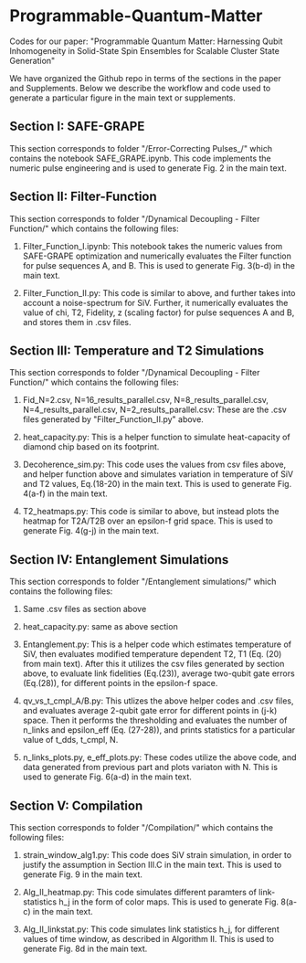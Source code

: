 # Programmable-Quantum-Matter
Codes for our paper: "Programmable Quantum Matter: Harnessing Qubit Inhomogeneity in Solid-State Spin Ensembles for Scalable Cluster State Generation"

We have organized the Github repo in terms of the sections in the paper and Supplements. Below we describe the workflow and code used to generate a particular figure in the main text or supplements.

## Section I: SAFE-GRAPE
This section corresponds to folder "/Error-Correcting Pulses_/" which contains the notebook SAFE_GRAPE.ipynb. This code implements the numeric pulse engineering and is used to generate Fig. 2 in the main text.

## Section II: Filter-Function
This section corresponds to folder "/Dynamical Decoupling - Filter Function/" which contains the following files:

1. Filter_Function_I.ipynb: This notebook takes the numeric values from SAFE-GRAPE optimization and numerically evaluates the Filter function for pulse sequences A, and B. This is used to generate Fig. 3(b-d) in the main text.

2. Filter_Function_II.py: This code is similar to above, and further takes into account a noise-spectrum for SiV. Further, it numerically evaluates the value of chi, T2, Fidelity, z (scaling factor) for pulse sequences A and B, and stores them in .csv files.

## Section III: Temperature and T2 Simulations
This section corresponds to folder "/Dynamical Decoupling - Filter Function/" which contains the following files:

1. Fid_N=2.csv, N=16_results_parallel.csv, N=8_results_parallel.csv, N=4_results_parallel.csv, N=2_results_parallel.csv: These are the .csv files generated by "Filter_Function_II.py" above.

2. heat_capacity.py: This is a helper function to simulate heat-capacity of diamond chip based on its footprint.

3. Decoherence_sim.py: This code uses the values from csv files above, and helper function above and simulates variation in temperature of SiV and T2 values, Eq.(18-20) in the main text. This is used to generate Fig. 4(a-f) in the main text.

4. T2_heatmaps.py: This code is similar to above, but instead plots the heatmap for T2A/T2B over an epsilon-f grid space. This is used to generate Fig. 4(g-j) in the main text.

## Section IV: Entanglement Simulations
This section corresponds to folder "/Entanglement simulations/" which contains the following files:

1. Same .csv files as section above

2. heat_capacity.py: same as above section

3. Entanglement.py: This is a helper code which estimates temperature of SiV, then evaluates modified temperature dependent T2, T1 (Eq. (20) from main text). After this it utilizes the csv files generated by section above, to evaluate link fidelities (Eq.(23)), average two-qubit gate errors (Eq.(28)), for different points in the epsilon-f space.

4. qv_vs_t_cmpl_A/B.py: This utlizes the above helper codes and .csv files, and evaluates average 2-qubit gate error for different points in (j-k) space. Then it performs the thresholding and evaluates the number of n_links and epsilon_eff (Eq. (27-28)), and prints statistics for a particular value of t_dds, t_cmpl, N.      

5. n_links_plots.py, e_eff_plots.py: These codes utilize the above code, and data generated from previous part and plots variaton with N. This is used to generate Fig. 6(a-d) in the main text.

## Section V: Compilation
This section corresponds to folder "/Compilation/" which contains the following files:

1. strain_window_alg1.py: This code does SiV strain simulation, in order to justify the assumption in Section III.C in the main text. This is used to generate Fig. 9 in the main text. 

2. Alg_II_heatmap.py: This code simulates different paramters of link-statistics h_j in the form of color maps. This is used to generate Fig. 8(a-c) in the main text.

3. Alg_II_linkstat.py: This code simulates link statistics h_j, for different values of time window, as described in Algorithm II. This is used to generate Fig. 8d in the main text. 





